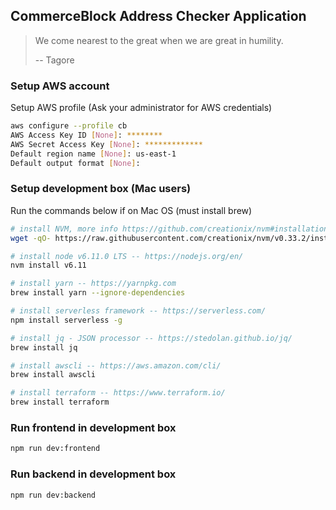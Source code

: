 ## CommerceBlock Address Checker Application ##

> We come nearest to the great when we are great in humility.
>
> -- Tagore

### Setup AWS account ###
Setup AWS profile (Ask your administrator for AWS credentials)
```bash
aws configure --profile cb
AWS Access Key ID [None]: ********
AWS Secret Access Key [None]: *************
Default region name [None]: us-east-1
Default output format [None]:
```

### Setup development box (Mac users) ###

Run the commands below if on Mac OS (must install brew)

```bash
# install NVM, more info https://github.com/creationix/nvm#installation
wget -qO- https://raw.githubusercontent.com/creationix/nvm/v0.33.2/install.sh | bash

# install node v6.11.0 LTS -- https://nodejs.org/en/
nvm install v6.11

# install yarn -- https://yarnpkg.com
brew install yarn --ignore-dependencies

# install serverless framework -- https://serverless.com/
npm install serverless -g

# install jq - JSON processor -- https://stedolan.github.io/jq/
brew install jq

# install awscli -- https://aws.amazon.com/cli/
brew install awscli

# install terraform -- https://www.terraform.io/
brew install terraform
```

### Run frontend in development box ###

```bash
npm run dev:frontend
```

### Run backend in development box ###

```bash
npm run dev:backend
```
